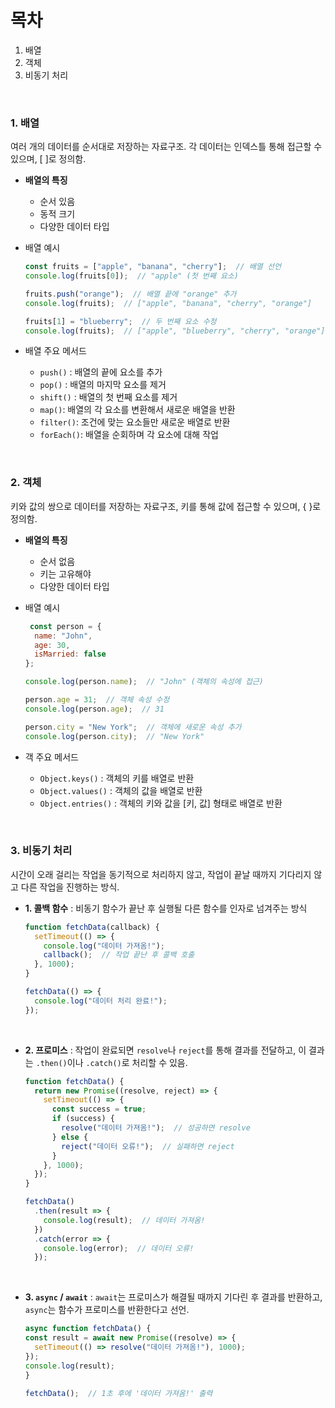 # 목차
1. 배열
2. 객체
3. 비동기 처리

<br>

### 1. 배열

여러 개의 데이터를 순서대로 저장하는 자료구조. 각 데이터는 인덱스틀 통해 접근할 수 있으며, [ ]로 정의함.
<br>

- **배열의 특징**
  - 순서 있음
  - 동적 크기
  - 다양한 데이터 타입
- 배열 예시

  ```js
  const fruits = ["apple", "banana", "cherry"];  // 배열 선언
  console.log(fruits[0]);  // "apple" (첫 번째 요소)
  
  fruits.push("orange");  // 배열 끝에 "orange" 추가
  console.log(fruits);  // ["apple", "banana", "cherry", "orange"]
  
  fruits[1] = "blueberry";  // 두 번째 요소 수정
  console.log(fruits);  // ["apple", "blueberry", "cherry", "orange"]

  ```

- 배열 주요 메서드
  - `push()` : 배열의 끝에 요소를 추가
  - `pop()` : 배열의 마지막 요소를 제거
  - `shift()` : 배열의 첫 번째 요소를 제거
  - `map()`: 배열의 각 요소를 변환해서 새로운 배열을 반환
  - `filter()`: 조건에 맞는 요소들만 새로운 배열로 반환
  - `forEach()`: 배열을 순회하며 각 요소에 대해 작업
<br>

### 2. 객체

키와 값의 쌍으로 데이터를 저장하는 자료구조, 키를 통해 값에 접근할 수 있으며, { }로 정의함.
<br>

- **배열의 특징**
  - 순서 없음
  - 키는 고유해야 
  - 다양한 데이터 타입
- 배열 예시

  ```js
   const person = {
    name: "John",
    age: 30,
    isMarried: false
  };
  
  console.log(person.name);  // "John" (객체의 속성에 접근)
  
  person.age = 31;  // 객체 속성 수정
  console.log(person.age);  // 31
  
  person.city = "New York";  // 객체에 새로운 속성 추가
  console.log(person.city);  // "New York"


  ```

- 객 주요 메서드
  - `Object.keys()` : 객체의 키를 배열로 반환
  - `Object.values()` : 객체의 값을 배열로 반환
  - `Object.entries()` : 객체의 키와 값을 [키, 값] 형태로 배열로 반환
<br>

### 3. 비동기 처리

시간이 오래 걸리는 작업을 동기적으로 처리하지 않고, 작업이 끝날 때까지 기다리지 않고 다른 작업을 진행하는 방식.
<br>

- **1. 콜백 함수** : 비동기 함수가 끝난 후 실행될 다른 함수를 인자로 넘겨주는 방식
    
  ```js
  function fetchData(callback) {
    setTimeout(() => {
      console.log("데이터 가져옴!");
      callback();  // 작업 끝난 후 콜백 호출
    }, 1000);
  }
  
  fetchData(() => {
    console.log("데이터 처리 완료!");
  });
  ````
<br>

- **2. 프로미스** : 작업이 완료되면 `resolve`나 `reject`를 통해 결과를 전달하고, 이 결과는 `.then()`이나 `.catch()`로 처리할 수 있음.
  ```js
  function fetchData() {
    return new Promise((resolve, reject) => {
      setTimeout(() => {
        const success = true;
        if (success) {
          resolve("데이터 가져옴!");  // 성공하면 resolve
        } else {
          reject("데이터 오류!");  // 실패하면 reject
        }
      }, 1000);
    });
  }
  
  fetchData()
    .then(result => {
      console.log(result);  // 데이터 가져옴!
    })
    .catch(error => {
      console.log(error);  // 데이터 오류!
    });
  ```
<br>

- **3. `async` / `await`** : `await`는 프로미스가 해결될 때까지 기다린 후 결과를 반환하고, `async`는 함수가 프로미스를 반환한다고 선언.

  ```js
  async function fetchData() {
  const result = await new Promise((resolve) => {
    setTimeout(() => resolve("데이터 가져옴!"), 1000);
  });
  console.log(result);
  }
  
  fetchData();  // 1초 후에 '데이터 가져옴!' 출력
  ```












 
